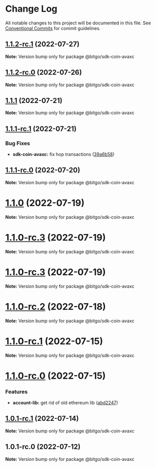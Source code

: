 # Change Log

All notable changes to this project will be documented in this file.
See [Conventional Commits](https://conventionalcommits.org) for commit guidelines.

## [1.1.2-rc.1](https://github.com/BitGo/BitGoJS/compare/@bitgo/sdk-coin-avaxc@1.1.2-rc.0...@bitgo/sdk-coin-avaxc@1.1.2-rc.1) (2022-07-27)

**Note:** Version bump only for package @bitgo/sdk-coin-avaxc





## [1.1.2-rc.0](https://github.com/BitGo/BitGoJS/compare/@bitgo/sdk-coin-avaxc@1.1.1...@bitgo/sdk-coin-avaxc@1.1.2-rc.0) (2022-07-26)

**Note:** Version bump only for package @bitgo/sdk-coin-avaxc





## [1.1.1](https://github.com/BitGo/BitGoJS/compare/@bitgo/sdk-coin-avaxc@1.1.1-rc.1...@bitgo/sdk-coin-avaxc@1.1.1) (2022-07-21)

**Note:** Version bump only for package @bitgo/sdk-coin-avaxc





## [1.1.1-rc.1](https://github.com/BitGo/BitGoJS/compare/@bitgo/sdk-coin-avaxc@1.1.1-rc.0...@bitgo/sdk-coin-avaxc@1.1.1-rc.1) (2022-07-21)


### Bug Fixes

* **sdk-coin-avaxc:** fix hop transactions ([39a6b58](https://github.com/BitGo/BitGoJS/commit/39a6b5859618ff22b31843dea4d24cec11400f1b))





## [1.1.1-rc.0](https://github.com/BitGo/BitGoJS/compare/@bitgo/sdk-coin-avaxc@1.1.0...@bitgo/sdk-coin-avaxc@1.1.1-rc.0) (2022-07-20)

**Note:** Version bump only for package @bitgo/sdk-coin-avaxc





# [1.1.0](https://github.com/BitGo/BitGoJS/compare/@bitgo/sdk-coin-avaxc@1.1.0-rc.3...@bitgo/sdk-coin-avaxc@1.1.0) (2022-07-19)

**Note:** Version bump only for package @bitgo/sdk-coin-avaxc





# [1.1.0-rc.3](https://github.com/BitGo/BitGoJS/compare/@bitgo/sdk-coin-avaxc@1.1.0-rc.1...@bitgo/sdk-coin-avaxc@1.1.0-rc.3) (2022-07-19)

**Note:** Version bump only for package @bitgo/sdk-coin-avaxc

# [1.1.0-rc.3](https://github.com/BitGo/BitGoJS/compare/@bitgo/sdk-coin-avaxc@1.1.0-rc.1...@bitgo/sdk-coin-avaxc@1.1.0-rc.3) (2022-07-19)

**Note:** Version bump only for package @bitgo/sdk-coin-avaxc

# [1.1.0-rc.2](https://github.com/BitGo/BitGoJS/compare/@bitgo/sdk-coin-avaxc@1.1.0-rc.1...@bitgo/sdk-coin-avaxc@1.1.0-rc.2) (2022-07-18)

**Note:** Version bump only for package @bitgo/sdk-coin-avaxc

# [1.1.0-rc.1](https://github.com/BitGo/BitGoJS/compare/@bitgo/sdk-coin-avaxc@1.1.0-rc.0...@bitgo/sdk-coin-avaxc@1.1.0-rc.1) (2022-07-15)

**Note:** Version bump only for package @bitgo/sdk-coin-avaxc

# [1.1.0-rc.0](https://github.com/BitGo/BitGoJS/compare/@bitgo/sdk-coin-avaxc@1.0.1-rc.0...@bitgo/sdk-coin-avaxc@1.1.0-rc.0) (2022-07-15)

### Features

- **account-lib:** get rid of old ethereum lib ([abd2247](https://github.com/BitGo/BitGoJS/commit/abd2247047218d8cbd8ec7067d227721357f5fcc))

## [1.0.1-rc.1](https://github.com/BitGo/BitGoJS/compare/@bitgo/sdk-coin-avaxc@1.0.1-rc.0...@bitgo/sdk-coin-avaxc@1.0.1-rc.1) (2022-07-14)

**Note:** Version bump only for package @bitgo/sdk-coin-avaxc

## 1.0.1-rc.0 (2022-07-12)

**Note:** Version bump only for package @bitgo/sdk-coin-avaxc
